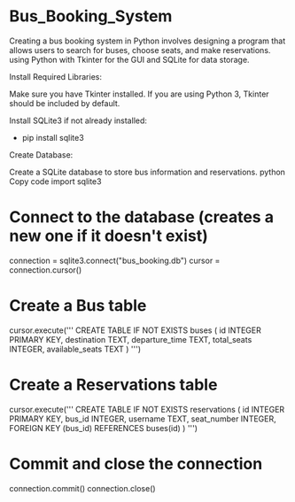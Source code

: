 # Bus_Booking_System

Creating a bus booking system in Python involves designing a program that allows users to search for buses, choose seats, and make reservations.
using Python with Tkinter for the GUI and SQLite for data storage.

Install Required Libraries:

Make sure you have Tkinter installed. If you are using Python 3, Tkinter should be included by default.

Install SQLite3 if not already installed:

- pip install sqlite3

Create Database:

Create a SQLite database to store bus information and reservations.
python
Copy code
import sqlite3

# Connect to the database (creates a new one if it doesn't exist)

connection = sqlite3.connect("bus_booking.db")
cursor = connection.cursor()

# Create a Bus table

cursor.execute('''
CREATE TABLE IF NOT EXISTS buses (
id INTEGER PRIMARY KEY,
destination TEXT,
departure_time TEXT,
total_seats INTEGER,
available_seats TEXT
)
''')

# Create a Reservations table

cursor.execute('''
CREATE TABLE IF NOT EXISTS reservations (
id INTEGER PRIMARY KEY,
bus_id INTEGER,
username TEXT,
seat_number INTEGER,
FOREIGN KEY (bus_id) REFERENCES buses(id)
)
''')

# Commit and close the connection

connection.commit()
connection.close()
